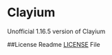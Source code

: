 # Clayium
Unofficial 1.16.5 version of Clayium

##License
Readme [LICENSE] File 



[LICENSE]:LICENSE

